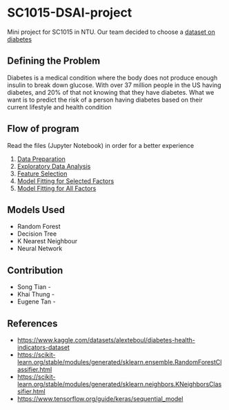 # SC1015-DSAI-project
Mini project for SC1015 in NTU. Our team decided to choose a [dataset on diabetes](https://www.kaggle.com/datasets/alexteboul/diabetes-health-indicators-dataset)
## Defining the Problem
Diabetes is a medical condition where the body does not produce enough insulin to break down glucose. With over 37 million people in the US having diabetes, and 20% of that not knowing that they have diabetes.
What we want is to predict the risk of a person having diabetes based on their current lifestyle and health condition
## Flow of program
Read the files (Jupyter Notebook) in order for a better experience
1. [Data Preparation](https://github.com/songtian17/SC1015-DSAI-project/blob/main/Data_Preparation.ipynb)
2. [Exploratory Data Analysis](https://github.com/songtian17/SC1015-DSAI-project/blob/main/EDA.ipynb)
3. [Feature Selection](https://github.com/songtian17/SC1015-DSAI-project/blob/main/Feature_Selection.ipynb)
4. [Model Fitting for Selected Factors](https://github.com/songtian17/SC1015-DSAI-project/blob/main/Model_Fitting_Limited_Column.ipynb)
5. [Model Fitting for All Factors](https://github.com/songtian17/SC1015-DSAI-project/blob/main/Model_Fitting_All_Column.ipynb)
## Models Used
- Random Forest
- Decision Tree
- K Nearest Neighbour
- Neural Network
## Contribution
- Song Tian - 
- Khai Thung - 
- Eugene Tan - 
## References
- https://www.kaggle.com/datasets/alexteboul/diabetes-health-indicators-dataset
- https://scikit-learn.org/stable/modules/generated/sklearn.ensemble.RandomForestClassifier.html
- https://scikit-learn.org/stable/modules/generated/sklearn.neighbors.KNeighborsClassifier.html
- https://www.tensorflow.org/guide/keras/sequential_model
